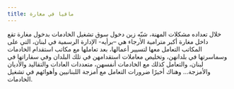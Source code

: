 ```yaml
---
title: مافيا في مغارة
---
```


خلال تعداده مشكلات المهنة، شبّه زين دخول سوق تشغيل الخادمات بدخول مغارة تقع داخل مغارة أكبر مترامية الأرجاء هي –برأيه- الإدارة الرسمية في لبنان، التي على المكاتب التعامل معها لتسيير أعمالها، بعد تعاملها مع مكاتب استقدام الخادمات وسماسرتها في بلدانهن، وتخليص معاملات استقدامهن في تلك البلدان وفي سفاراتها في لبنان، والتعامل كذلك مع الخادمات أنفسهن، متعددات العادات والتقاليد والأديان والأمزجة... وهناك أخيرًا ضرورات التعامل مع أمزجة اللبنانيين وأهوائهم في تشغيل الخادمات.
